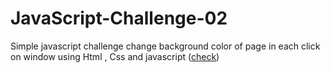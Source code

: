 # JavaScript-Challenge-02
Simple javascript challenge change background color of page in each click on window using Html , Css and javascript (<a href="https://muhammed-safwat.github.io/JavaScript-Challenge-02/">check</a>)
